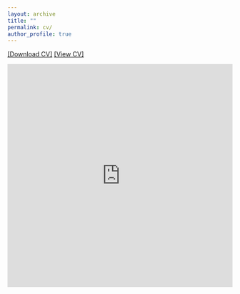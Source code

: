```yaml
---
layout: archive
title: ""
permalink: cv/
author_profile: true
---
```

<a href="https://priyanka-mondal.github.io/priyanka_mondal.pdf" download="Priyanka_Mondal_CV.pdf" target="_blank">[Download CV]</a>
<a href="https://github.com/Priyanka-Mondal/CV/priyanka.pdf" target="_blank">[View CV]</a>


<iframe
    src="https://drive.google.com/viewerng/viewer?embedded=true&url=https://priyanka-mondal.github.io/priyanka_mondal.pdf#toolbar=0&scrollbar=0"
    frameBorder="0"
    scrolling="auto"
    height="500px"
    width="100%"
></iframe>
